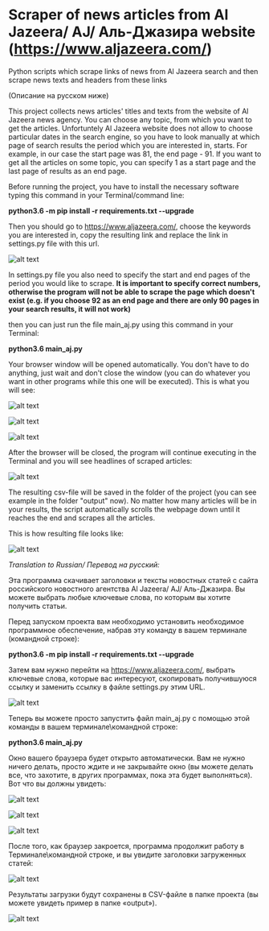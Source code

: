 # Scraper of news articles from Al Jazeera/ AJ/ Аль-Джазира website (https://www.aljazeera.com/)

Python scripts which scrape links of news from Al Jazeera search and then scrape news texts and headers from these links

(Описание на русском ниже)

This project collects news articles' titles and texts from the website of Al Jazeera news agency. You can choose any topic, from which you want to get the articles. Unfortuntely Al Jazeera website does not allow to choose particular dates in the search engine, so you have to look manually at which page of search results the period which you are interested in, starts. For example, in our case the start page was 81, the end page - 91. If you want to get all the articles on some topic, you can specify 1 as a start page and the last page of results as an end page.


Before running the project, you have to install the necessary software typing this command in your Terminal/command line:

**python3.6 -m pip install -r requirements.txt --upgrade**

Then you should go to https://www.aljazeera.com/, choose the keywords  you are interested in, copy the resulting link and replace the link in settings.py file with this url.

![alt text](https://github.com/YaKsenia/scraper_al_jazeera_news/blob/master/output/copy_link.png)

In settings.py file you also need to specify the start and end pages of the period you would like to scrape. **It is important to specify correct numbers, otherwise the program will not be able to scrape the page which doesn't exist (e.g. if you choose 92 as an end page and there are only 90 pages in your search results, it will not work)**

then you can just run the file main_aj.py using this command in your Terminal:

**python3.6 main_aj.py**

Your browser window will be opened automatically. You don't have to do anything, just wait and don't close the window (you can do whatever you want in other programs while this one will be executed). This is what you will see:


![alt text](https://github.com/YaKsenia/scraper_al_jazeera_news/blob/master/output/browser.png)

![alt text](https://github.com/YaKsenia/scraper_al_jazeera_news/blob/master/output/output1.png)

![alt text](https://github.com/YaKsenia/scraper_al_jazeera_news/blob/master/output/output2.png)


After the browser will be closed, the program will continue executing in the Terminal and you will see headlines of scraped articles:

![alt text](https://github.com/YaKsenia/scraper_al_jazeera_news/blob/master/output/output3.png)


The resulting csv-file will be saved in the folder of the project (you can see example in the folder "output" now). No matter how many articles will be in your results, the script automatically scrolls the webpage down until it reaches the end and scrapes all the articles.

This is how resulting file looks like:

![alt text](https://github.com/YaKsenia/scraper_al_jazeera_news/blob/master/output/resulting_file.png)








*Translation to Russian/ Перевод на русский:*



Эта программа скачивает заголовки и тексты новостных статей с сайта российского новостного  агентства Al Jazeera/ AJ/ Аль-Джазира. Вы можете выбрать любые ключевые слова, по которым вы хотите получить статьи.

Перед запуском проекта вам необходимо установить необходимое программное обеспечение, набрав эту команду в вашем терминале (командной строке):

**python3.6 -m pip install -r requirements.txt --upgrade**


Затем вам нужно перейти на https://www.aljazeera.com/, выбрать ключевые слова, которые вас интересуют, скопировать получившуюся ссылку и заменить ссылку в файле settings.py этим URL.

![alt text](https://github.com/YaKsenia/scraper_al_jazeera_news/blob/master/output/copy_link.png)

Теперь вы можете просто запустить файл main_aj.py с помощью этой команды в вашем терминале\командной строке:


**python3.6 main_aj.py**


Окно вашего браузера будет открыто автоматически. Вам не нужно ничего делать, просто ждите и не закрывайте окно (вы можете делать все, что захотите, в других программах, пока эта будет выполняться). Вот что вы должны увидеть:


![alt text](https://github.com/YaKsenia/scraper_al_jazeera_news/blob/master/output/scraping_browser.png)

![alt text](https://github.com/YaKsenia/scraper_al_jazeera_news/blob/master/output/output1.png)

![alt text](https://github.com/YaKsenia/scraper_al_jazeera_news/blob/master/output/output2.png)


После того, как браузер закроется, программа продолжит работу в Терминале\командной строке, и вы увидите заголовки загруженных статей:


![alt text](https://github.com/YaKsenia/scraper_al_jazeera_news/blob/master/output/output3.png)

Результаты загрузки будут сохранены в CSV-файле в папке проекта (вы можете увидеть пример в папке «output»). 


![alt text](https://github.com/YaKsenia/scraper_al_jazeera_news/blob/master/output/resulting_file.png)
